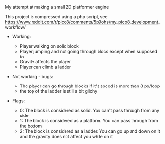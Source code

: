 
My attempt at making a small 2D platformer engine


This project is compressed using a php script, see https://www.reddit.com/r/pico8/comments/5p9ohs/my_pico8_development_workflow/

- Working:
  - Player walking on solid block
  - Player jumping and not going through blocs except when supposed to
  - Gravity affects the player
  - Player can climb a ladder
  
- Not working - bugs:
  - The player can go through blocks if it's speed is more than 8 px/loop
  - the top of the ladder is still a bit glichy

- Flags:
  - 0: The block is considered as solid. You can't pass through from any side
  - 1: The block is considered as a platform. You can pass through from the bottom
  - 2: The block is considered as a ladder. You can go up and down on it and the gravity does not affect you while on it
